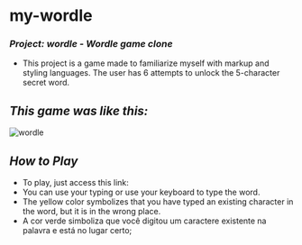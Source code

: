 <h1>my-wordle</h1>

### _Project: wordle - Wordle game clone_

- This project is a game made to familiarize myself with markup and styling languages. The user has 6 attempts to unlock the 5-character secret word.

## _This game was like this:_

![wordle](https://user-images.githubusercontent.com/83036509/172074178-2858e1fd-7dc7-4beb-a73a-633e8dc39bf0.gif)

## _How to Play_

- To play, just access this link: 
- You can use your typing or use your keyboard to type the word.
- The yellow color symbolizes that you have typed an existing character in the word, but it is in the wrong place.
- A cor verde simboliza que você digitou um caractere existente na palavra e está no lugar certo;
